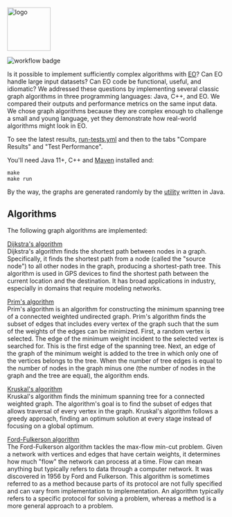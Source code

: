 #
<img src="https://www.yegor256.com/images/books/elegant-objects/cactus.svg"
height="100px"  alt="logo"/>

![workflow badge](https://github.com/potatmen/eo-graphs/actions/workflows/run-tests.yml/badge.svg)

Is it possible to implement sufficiently complex algorithms with [EO](https://github.com/cqfn/eo)?
Can EO handle large input datasets? Can EO code be functional, useful,
and idiomatic?
We addressed these questions by implementing several classic graph algorithms 
in three programming languages: Java, C++, and EO.
We compared their outputs and performance metrics on the same input data.
We chose graph algorithms because they are complex enough to challenge a small
and young language, yet they demonstrate how real-world algorithms might look
in EO.

To see the latest results, [run-tests.yml](https://github.com/HSE-Eolang/eo_graphs/actions/workflows/run-tests.yml)
and then to the tabs "Compare Results" and "Test Performance".

You'll need Java 11+, C++ and [Maven](https://maven.apache.org/) installed and:

```shell
make
make run
```

By the way, the graphs are generated randomly by the [utility](https://github.com/potatmen/eo-graphs/blob/master/src/java/generator/GraphGenerator.java) written in Java.

## Algorithms

The following graph algorithms are implemented:

[Dijkstra's algorithm](https://www.freecodecamp.org/news/dijkstras-shortest-path-algorithm-visual-introduction/)
<br/>
Dijkstra's algorithm finds the shortest path between nodes in a graph. 
Specifically, it finds the shortest path from a node (called the "source node")
to all other nodes in the graph, producing a shortest-path tree.
This algorithm is used in GPS devices to find the shortest path between the 
current location and the destination. It has broad applications in industry,
especially in domains that require modeling networks.

[Prim's algorithm](https://www.geeksforgeeks.org/prims-minimum-spanning-tree-mst-greedy-algo-5/)
<br/>
Prim's algorithm is an algorithm for constructing the minimum spanning tree of 
a connected weighted undirected graph. Prim's algorithm finds the subset of 
edges that includes every vertex of the graph such that the sum of the weights
of the edges can be minimized.
First, a random vertex is selected. The edge of the minimum weight incident to
the selected vertex is searched for. This is the first edge of the spanning
tree.
Next, an edge of the graph of the minimum weight is added to the tree in which
only one of the vertices belongs to the tree.
When the number of tree edges is equal to the number of nodes in the graph
minus one (the number of nodes in the graph and the tree are equal), 
the algorithm ends.

[Kruskal's algorithm](https://www.geeksforgeeks.org/kruskals-minimum-spanning-tree-algorithm-greedy-algo-2/)
<br/>
Kruskal's algorithm finds the minimum spanning tree for a connected weighted
graph. The algorithm's goal is to find the subset of edges that allows 
traversal of every vertex in the graph. Kruskal's algorithm follows a greedy
approach, finding an optimum solution at every stage instead of focusing on 
a global optimum.

[Ford-Fulkerson algorithm](https://www.geeksforgeeks.org/ford-fulkerson-algorithm-for-maximum-flow-problem/)
<br/>
The Ford-Fulkerson algorithm tackles the max-flow min-cut problem. Given 
a network with vertices and edges that have certain weights, it determines 
how much "flow" the network can process at a time. Flow can mean anything 
but typically refers to data through a computer network.
It was discovered in 1956 by Ford and Fulkerson. This algorithm is sometimes
referred to as a method because parts of its protocol are not fully specified
and can vary from implementation to implementation. An algorithm typically
refers to a specific protocol for solving a problem, whereas a method is 
a more general approach to a problem.
